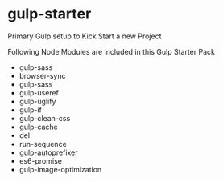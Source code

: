# gulp-starter
Primary Gulp setup to Kick Start a new Project

Following Node Modules are included in this Gulp Starter Pack
<ul>
<li>gulp-sass</li>
<li>browser-sync</li>
<li>gulp-sass</li>
<li>gulp-useref</li>
<li>gulp-uglify</li>
<li>gulp-if</li>

<li>gulp-clean-css</li>
<li>gulp-cache</li>
<li>del</li>
<li>run-sequence</li>
<li>gulp-autoprefixer</li>
<li>es6-promise</li>
<li>gulp-image-optimization</li>

</ul>

